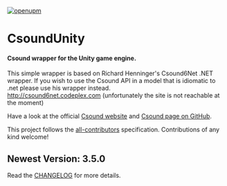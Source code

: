 [![openupm](https://img.shields.io/npm/v/com.csound.csoundunity?label=openupm&registry_uri=https://package.openupm.com)](https://openupm.com/packages/com.csound.csoundunity/)

# CsoundUnity #
#### Csound wrapper for the Unity game engine.

This simple wrapper is based on Richard Henninger's Csound6Net .NET wrapper. 
If you wish to use the Csound API in a model that is idiomatic to .net please use his wrapper instead.  
http://csound6net.codeplex.com (unfortunately the site is not reachable at the moment)
  
  
Have a look at the official [Csound website](https://csound.com/) and [Csound page on GitHub](https://github.com/csound).

This project follows the [all-contributors](https://github.com/all-contributors/all-contributors) specification. Contributions of any kind welcome!

## Newest Version: 3.5.0 ##

Read the [CHANGELOG](https://github.com/rorywalsh/CsoundUnity/blob/master/CHANGELOG.md) for more details.  
